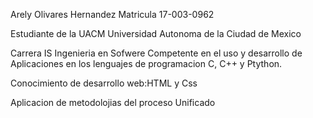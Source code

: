 Arely Olivares Hernandez 
Matricula 17-003-0962

Estudiante de la UACM
Universidad Autonoma de la Ciudad de Mexico 

Carrera IS
Ingenieria en Sofwere
Competente en el uso y desarrollo de Aplicaciones en los lenguajes de programacion C, C++ y Ptython.

Conocimiento de desarrollo web:HTML y Css

Aplicacion de metodolojias del proceso Unificado
